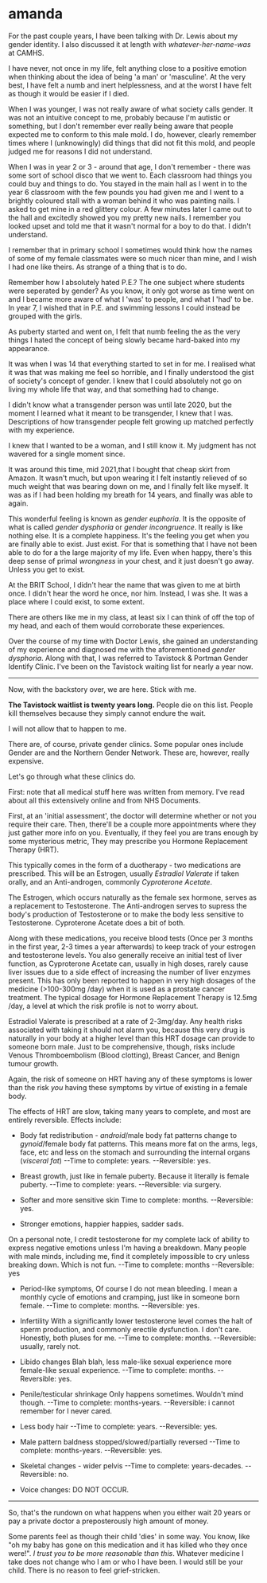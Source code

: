 # amanda

For the past couple years, I have been talking with Dr. Lewis about my gender identity. I also discussed it at length with *whatever-her-name-was* at CAMHS.

I have never, not once in my life, felt anything close to a positive emotion when thinking about the idea of being 
'a man' or 'masculine'. At the very best, I have felt a numb and inert helplessness, and at the worst I have felt as though it would be easier if I died.

When I was younger, I was not really aware of what society calls gender. It was not an intuitive concept to me, probably because I'm autistic or something, but I don't remember ever really being aware that people expected me to conform to this male mold. I do, however, clearly remember times where I (unknowingly) did things that did not fit this mold, and people judged me 
for reasons I did not understand.

When I was in year 2 or 3 - around that age, I don't remember - there was some sort of school disco that we went to. Each classroom had things you could buy and things to do. You stayed in the main hall as I went in to the year 6 classroom with the few pounds you had given me and I went to a brightly coloured stall with a woman behind it who 
was painting nails. I asked to get mine in a red glittery colour. A few minutes later I came out to the hall and excitedly showed you my pretty new nails. I remember you looked upset and told me that it wasn't normal for a boy to do that. I didn't understand.

I remember that in primary school I sometimes would think how the names of some of my female classmates were so much 
nicer than mine, and I wish I had one like theirs. As strange of a thing that is to do.

Remember how I absolutely hated P.E.? The one subject where students were seperated by gender? As you know, it only got worse as time went on and I became more aware of what I 'was' to people, and what I 'had' to be. In year 7, I wished that in P.E. and swimming lessons I could instead be grouped with the girls.

As puberty started and went on, I felt that numb feeling the as the very things I hated the concept of being slowly became hard-baked into my appearance.

It was when I was 14 that everything started to set in for me. I realised what it was that was making me feel so horrible, and I finally understood the gist of society's concept of gender. I knew that I could absolutely not go on living my whole life that way, and that something had to change.

I didn't know what a transgender person was until late 2020, but the moment I learned what it meant to be transgender, I knew that I was. Descriptions of how transgender people felt growing up matched perfectly with my experience.

I knew that I wanted to be a woman, and I still know it. My judgment has not wavered for a single moment since.

It was around this time, mid 2021,that I bought that cheap skirt from Amazon. It wasn't much, but upon wearing it I felt instantly relieved of so much weight that was bearing down on me, and I finally felt like myself. It was as if I had been holding my breath for 14 years, and finally was able to again.

This wonderful feeling is known as *gender euphoria*. It is the opposite of what is called *gender dysphoria* or *gender incongruence*. It really is like nothing else. It is a complete happiness. It's the feeling you get when you are finally able to exist. Just exist. For that is something that I have not been able to do for a the large majority of my life. Even when happy, there's this deep sense of primal *wrongness* in your chest, and it just doesn't go away. Unless you get to exist.

At the BRIT School, I didn't hear the name that was given to me at birth once. I didn't hear the word he once, nor him. Instead, I was she. It was a place where I could exist, to some extent. 

There are others like me in my class, at least six I can think of off the top of my head, and each of them would corroborate these experiences.


Over the course of my time with Doctor Lewis, she gained an understanding of my experience and diagnosed me with the aforementioned *gender dysphoria*. Along with that, I was referred to Tavistock & Portman Gender Identify Clinic. I've been on the Tavistock waiting list for nearly a year now.

---

Now, with the backstory over, we are here. Stick with me.

**The Tavistock waitlist is twenty years long.** People die on this list. People kill themselves because they simply cannot endure the wait.

I will not allow that to happen to me.

There are, of course, private gender clinics. Some popular ones include Gender are and the Northern Gender Network. These are, however, really expensive.

Let's go through what these clinics do.

First: note that all medical stuff here was written from memory. I've read about all this extensively online and from NHS Documents.

First, at an 'initial assessment', the doctor will determine whether or not you require their care. Then, there'll be a couple more appointments where they just gather more info on you. Eventually, if they feel you are trans enough by some mysterious metric, They may prescribe you Hormone Replacement Therapy (HRT).

This typically comes in the form of a duotherapy - two medications are prescribed.  This will be an Estrogen, usually *Estradiol Valerate* if taken orally, and an Anti-androgen, commonly *Cyproterone Acetate*.

The Estrogen, which occurs naturally as the female sex hormone, serves as a replacement to Testosterone. The Anti-androgen serves to supress the body's production of Testosterone or to make the body less sensitive to Testosterone. Cyproterone Acetate does a bit of both.

Along with these medications, you receive blood tests (Once per 3 months in the first year, 2-3 times a year afterwards) to keep track of your estrogen and testosterone levels. You also generally receive an initial test of liver function, as Cyproterone Acetate can, usually in high doses, rarely cause liver issues due to a side effect of increasing the number of liver enzymes present. This has only been reported to happen in very high dosages of the medicine (>100-300mg /day) when it is used as a prostate cancer treatment. The typical dosage for Hormone Replacement Therapy is 12.5mg /day, a level at which the risk profile is not to worry about.

Estradiol Valerate is prescribed at a rate of 2-3mg/day. Any health risks associated with taking it should not alarm you, because this very drug is naturally in your body at a higher level than this HRT dosage can provide to someone born male. Just to be comprehensive, though, risks include Venous Thromboembolism (Blood clotting), Breast Cancer, and Benign tumour growth.

Again, the risk of someone on HRT having any of these symptoms is lower than the risk *you* having these symptoms by virtue of existing in a female body.

The effects of HRT are slow, taking many years to complete, and most are entirely reversible. Effects include:

- Body fat redistribution - *android*/male body fat patterns change to *gynoid*/female body fat patterns. This means more fat on the arms, legs, face, etc and less on the stomach and surrounding the internal organs (*visceral fat*) 
--Time to complete: years.
--Reversible: yes.

- Breast growth, just like in female puberty. Because it literally is female puberty. 
--Time to complete: years.
--Reversible: via surgery.

- Softer and more sensitive skin
Time to complete: months.
--Reversible: yes.

- Stronger emotions, happier happies, sadder sads.

On a personal note, I credit testosterone for my complete lack of ability to express negative emotions unless I'm having a breakdown. Many people with male minds, including me, find it completely impossible to cry unless breaking down. Which is not fun.
--Time to complete: months
--Reversible: yes

- Period-like symptoms,
Of course I do not mean bleeding. I mean a monthly cycle of emotions and cramping, just like in someone born female.
--Time to complete: months.
--Reversible: yes.

- Infertility 
With a significantly lower testosterone level comes the halt of sperm production, and commonly erectile dysfunction. I don't care. Honestly, both pluses for me.
--Time to complete: months.
--Reversible: usually, rarely not.

- Libido changes
Blah blah, less male-like sexual experience more female-like sexual experience.
--Time to complete: months.
--Reversible: yes.


- Penile/testicular shrinkage
Only happens sometimes. Wouldn't mind though.
--Time to complete: months-years.
--Reversible: i cannot remember for I never cared.

- Less body hair
--Time to complete: years.
--Reversible: yes.

- Male pattern baldness stopped/slowed/partially reversed
--Time to complete: months-years.
--Reversible: yes.

- Skeletal changes - wider pelvis
--Time to complete: years-decades.
--Reversible: no.

- Voice changes: DO NOT OCCUR.

---


So, that's the rundown on what happens when you either wait 20 years or pay a private doctor a preposterously high amount of money.

Some parents feel as though their child 'dies' in some way. You know, like "oh my baby has gone on this medication and it has killed who they once were!". *I trust you to be more reasonable than this*. Whatever medicine I take does not change who I am or who I have been. I would still be your child. There is no reason to feel grief-stricken.